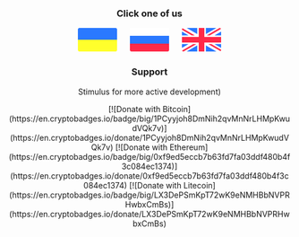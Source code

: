 <h3 align="center">Click one of us</h3>

<p align="center">
  <a href="docs/ua.md"><img src="docs/ua_icon.svg" width="70"></a>
  <a>&#8192;&#8192;</a>
  <a href="docs/ru.md"><img src="docs/ru_icon.svg" width="70"></a>
  <a>&#8192;&#8192;</a>
  <a href="docs/en.md"><img src="docs/en_icon.svg" width="70"></a>
</p>

<h3 align="center">Support</h3>
<p align="center">Stimulus for more active development)</p>
<p align="center">
  [![Donate with Bitcoin](https://en.cryptobadges.io/badge/big/1PCyyjoh8DmNih2qvMnNrLHMpKwudVQk7v)](https://en.cryptobadges.io/donate/1PCyyjoh8DmNih2qvMnNrLHMpKwudVQk7v)
  [![Donate with Ethereum](https://en.cryptobadges.io/badge/big/0xf9ed5eccb7b63fd7fa03ddf480b4f3c084ec1374)](https://en.cryptobadges.io/donate/0xf9ed5eccb7b63fd7fa03ddf480b4f3c084ec1374)
  [![Donate with Litecoin](https://en.cryptobadges.io/badge/big/LX3DePSmKpT72wK9eNMHBbNVPRHwbxCmBs)](https://en.cryptobadges.io/donate/LX3DePSmKpT72wK9eNMHBbNVPRHwbxCmBs)
</p>
